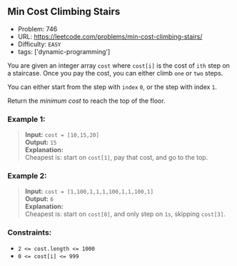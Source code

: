 ## Min Cost Climbing Stairs

- Problem: 746
- URL: https://leetcode.com/problems/min-cost-climbing-stairs/
- Difficulty: `EASY`
- tags: ['dynamic-programming']

You are given an integer array `cost` where `cost[i]` is the cost of `ith` step on a staircase. Once you pay the cost,
you can either climb `one` or `two` steps.

You can either start from the step with `index` `0`, or the step with index `1`.

Return the _minimum cost_ to reach the top of the floor.

### Example 1:

> **Input:** `cost = [10,15,20]`  
> **Output:** `15`  
> **Explanation:**  
> Cheapest is: start on `cost[1]`, pay that cost, and go to the top.

### Example 2:

> **Input:** `cost = [1,100,1,1,1,100,1,1,100,1]`  
> **Output:** `6`  
> **Explanation:**  
> Cheapest is: start on `cost[0]`, and only step on `1s`, skipping `cost[3]`.

### Constraints:

- `2 <= cost.length <= 1000`
- `0 <= cost[i] <= 999`
